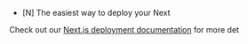 
- [N]
The easiest way to deploy your Next

Check out our [Next.js deployment documentation](https://nextjs.org/docs/deployment) for more det
